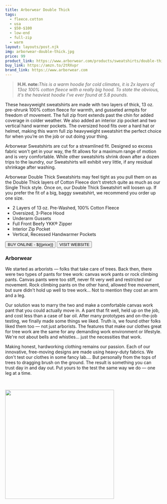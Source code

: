 ```yaml
---
title: Arborwear Double Thick
tags:
  - fleece.cotton
  - usa
  - $50-$100
  - low-end 
  - full-zip
  - warm
layout: layouts/post.njk
img: arborwear-double-thick.jpg
price: 99
product_link: https://www.arborwear.com/products/sweatshirts/double-thick-full-zip-sweatshirt
buy_link: https://amzn.to/2tRXvpr
brand_link: https://www.arborwear.com
---
```

<div class="col col-sm-8">

<p>
<blockquote>
<strong>H.H. note:</strong><i>This is a warm hoodie for cold climates, it is 2x layers of 13oz 100% cotton fleece with a really big hood. To state the obvious, it's the heaviest hoodie I've ever found at 5.8 pounds.</i>
</blockquote>
</p>

<p>
These heavyweight sweatshirts are made with two layers of thick, 13 oz.  pre-shrunk 100% cotton fleece for warmth, and gusseted armpits for freedom of movement. The full zip front extends past the chin for added coverage in colder weather. We also added an interior zip pocket and two vertical hand warmer pockets. The oversized hood fits over a hard hat or helmet, making this warm full zip heavyweight sweatshirt the perfect choice for when you’re on the job or out doing your thing.

Arborwear Sweatshirts are cut for a streamlined fit.  Designed so excess fabric won't get in your way, the fit allows for a maximum range of motion and is very comfortable.  While other sweatshirts shrink down after a dozen trips to the laundry, our Sweatshirts will exhibit very little, if any residual shrinkage after washing.  

Arborwear Double Thick Sweatshirts may feel tight as you pull them on as the Double Thick layers of Cotton Fleece don't stretch quite as much as our Single Thick style.  Once on, our Double Thick Sweatshirt will loosen up. If you prefer the fit of a big, baggy sweatshirt, we recommend you order up one size.

* 2 Layers of 13 oz. Pre-Washed, 100% Cotton Fleece
* Oversized, 3-Piece Hood
* Underarm Gussets
* Full Front Beefy YKK® Zipper
* Interior Zip Pocket
* Vertical, Recessed Handwarmer Pockets

</p>
<p>
    <a href='{{buy_link}}'><button class="button-primary-outlined button-round">BUY ONLINE - ${{price}}</button></a>
    <a href='{{brand_link}}'><button class="button-primary-outlined button-round">VISIT WEBSITE</button></a>
</p>

### Arborwear
<p>We started as arborists — folks that take care of trees. Back then, there were two types of pants for tree work: canvas work pants or rock climbing pants. Canvas pants were too stiff, never fit very well and restricted our movement. Rock climbing pants on the other hand, allowed free movement, but sure didn't hold up well to tree work… Not to mention they cost an arm and a leg.

Our solution was to marry the two and make a comfortable canvas work pant that you could actually move in. A pant that fit well, held up on the job, and cost less than a case of bar oil. After many prototypes and on-the-job testing, we finally made some things we liked. Truth is, we found other folks liked them too — not just arborists. The features that make our clothes great for tree work are the same for any demanding work environment or lifestyle. We're not about bells and whistles… just the necessities that work.

Making honest, hardworking clothing remains our passion. Each of our innovative, free-moving designs are made using heavy-duty fabrics. We don't test our clothes in some fancy lab…. But personally from the tops of trees to dragging brush on the ground. The result is something you can trust day in and day out. Put yours to the test the same way we do — one leg at a time.

 ﻿</p>

</div>

<div class="col col-sm-4 float-right">
        <img src='/img/{{img}}' height='350' class="float-left">
</div>